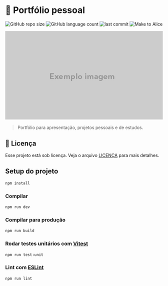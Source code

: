 # 🌸 Portfólio pessoal

![GitHub repo size](https://img.shields.io/github/repo-size/Ana-Alice-Honorio/portf-lio?style=for-the-badge)
![GitHub language count](https://img.shields.io/github/languages/count/Ana-Alice-Honorio/portf-lio?style=for-the-badge)
![last commit](https://img.shields.io/github/last-commit/Ana-Alice-Honorio/portf-lio?style=for-the-badge")
![Make to Alice](https://img.shields.io/badge/make-to%20Alice-D818A5")

![alt text](./public/image.png)

> Portfólio para apresentação, projetos pessoais e de estudos.

## 📝 Licença

Esse projeto está sob licença. Veja o arquivo [LICENÇA](LICENSE.md) para mais detalhes.

## Setup do projeto

```sh
npm install
```

### Compilar

```sh
npm run dev
```

### Compilar para produção

```sh
npm run build
```

### Rodar testes unitários com [Vitest](https://vitest.dev/)

```sh
npm run test:unit
```

### Lint com [ESLint](https://eslint.org/)

```sh
npm run lint
```
